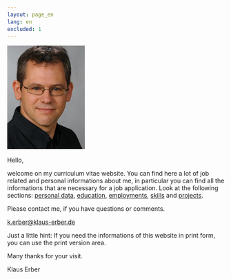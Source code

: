 ```yaml
---
layout: page_en
lang: en
excluded: 1
---
```

<img class="my-image" src="img/ErberKlaus.jpg" />

Hello,

welcome on my curriculum vitae website. You can find here a lot of job related and personal informations about me, in particular you can find all the informations that are necessary for a job application. Look at the following sections: [personal data](pers_data.html), [education](education.html), [employments](employments.html), [skills](skills.html) and [projects](projects.html).

Please contact me, if you have questions or comments.

[k.erber@klaus-erber.de](mailto:k.erber@klaus-erber.de)

Just a little hint: If you need the informations of this website in print form, you can use the print version area.

Many thanks for your visit.

Klaus Erber
